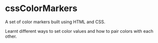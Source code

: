 # cssColorMarkers
A set of color markers built using HTML and CSS.

Learnt different ways to set color values and how to pair colors with each other.
